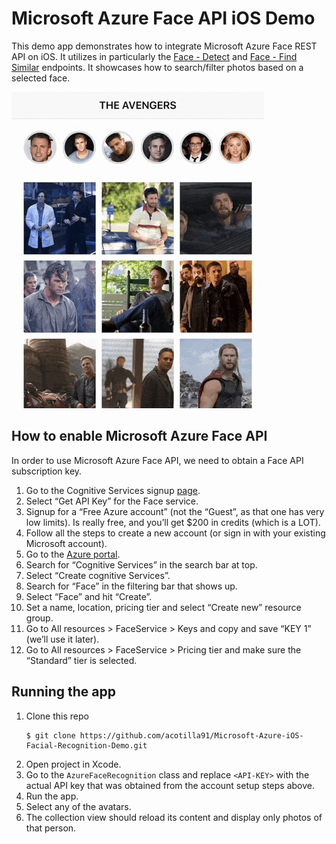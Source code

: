 
# Microsoft Azure Face API iOS Demo

This demo app demonstrates how to integrate Microsoft Azure Face REST API on iOS. It utilizes in particularly the [Face - Detect](https://westus.dev.cognitive.microsoft.com/docs/services/563879b61984550e40cbbe8d/operations/563879b61984550f30395236) and [Face - Find Similar](https://westus.dev.cognitive.microsoft.com/docs/services/563879b61984550e40cbbe8d/operations/563879b61984550f30395237) endpoints. It showcases how to search/filter photos based on a selected face.

![Demo](https://github.com/acotilla91/Microsoft-Azure-iOS-Facial-Recognition-Demo/blob/master/avengers_demo.gif)

## How to enable Microsoft Azure Face API
In order to use Microsoft Azure Face API, we need to obtain a Face API subscription key.

1.  Go to the Cognitive Services signup  [page](https://azure.microsoft.com/en-us/try/cognitive-services/?api=face-api).
2.  Select “Get API Key” for the Face service.
3.  Signup for a “Free Azure account” (not the “Guest”, as that one has very low limits). Is really free, and you’ll get $200 in credits (which is a LOT).
4.  Follow all the steps to create a new account (or sign in with your existing Microsoft account).
5.  Go to the  [Azure portal](https://portal.azure.com/).
6.  Search for “Cognitive Services” in the search bar at top.
7.  Select “Create cognitive Services”.
8.  Search for “Face” in the filtering bar that shows up.
9.  Select “Face” and hit “Create”.
10.  Set a name, location, pricing tier and select “Create new” resource group.
11. Go to All resources > FaceService > Keys and copy and save “KEY 1” (we’ll use it later).
12. Go to All resources > FaceService > Pricing tier and make sure the “Standard” tier is selected.

## Running the app
1.  Clone this repo 
	```
	$ git clone https://github.com/acotilla91/Microsoft-Azure-iOS-Facial-Recognition-Demo.git
	```
2.  Open project in Xcode.
3.  Go to the `AzureFaceRecognition` class and replace `<API-KEY>` with the actual API key that was obtained from the account setup steps above.
4.  Run the app.
5.  Select any of the avatars.
6.  The collection view should reload its content and display only photos of that person.
